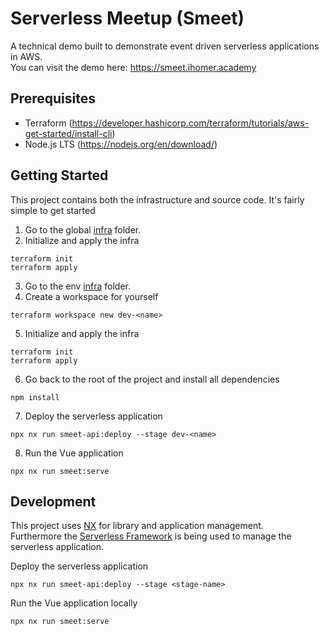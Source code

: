 # Serverless Meetup (Smeet)

A technical demo built to demonstrate event driven serverless applications in AWS.\
You can visit the demo here: https://smeet.ihomer.academy

## Prerequisites

- Terraform (https://developer.hashicorp.com/terraform/tutorials/aws-get-started/install-cli)
- Node.js LTS (https://nodejs.org/en/download/)

## Getting Started

This project contains both the infrastructure and source code. It's fairly simple to get started

1. Go to the global [infra](./infra/global) folder.
2. Initialize and apply the infra

```
terraform init
terraform apply
```

3. Go to the env [infra](./infra/env) folder.
4. Create a workspace for yourself

```
terraform workspace new dev-<name>
```

5. Initialize and apply the infra

```
terraform init
terraform apply
```

6. Go back to the root of the project and install all dependencies

```
npm install
```

7. Deploy the serverless application

```
npx nx run smeet-api:deploy --stage dev-<name>
```

8. Run the Vue application

```
npx nx run smeet:serve
```

## Development

This project uses [NX](https://nx.dev) for library and application management.\
Furthermore the [Serverless Framework](https://www.serverless.com/) is being used to manage the serverless application.

Deploy the serverless application

```
npx nx run smeet-api:deploy --stage <stage-name>
```

Run the Vue application locally

```
npx nx run smeet:serve
```
